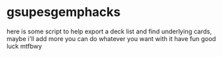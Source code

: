 # gsupesgemphacks
here is some script to help export a deck list and find underlying cards, maybe i'll add more
you can do whatever you want with it have fun good luck mtfbwy
